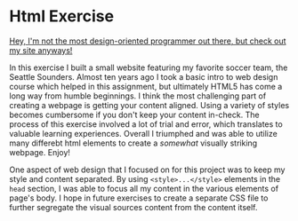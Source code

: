 # Html Exercise

[Hey, I'm not the most design-oriented programmer out there, but check out my site anyways!](https://micahthor.github.io/code102HTMLex/)


In this exercise I built a small website featuring my favorite soccer team, the Seattle Sounders.  Almost ten years ago I took a basic intro to web design course which helped in this assignment, but ultimately HTML5 has come a long way from humble beginnings.  I think the most challenging part of creating a webpage is getting your content aligned.  Using a variety of styles becomes cumbersome if you don't keep your content in-check.  The process of this exercise involved a lot of trial and error, which translates to valuable learning experiences.  Overall I triumphed and was able to utilize many differebt html elements to create a *somewhat* visually striking webpage.  Enjoy!

One aspect of web design that I focused on for this project was to keep my style and content separated.  By using  ```<style>...</style>``` elements in the ```head``` section, I was able to focus all my content in the various elements of page's body.  I hope in future exercises to create a separate CSS file to further segregate the visual sources content from the content itself.